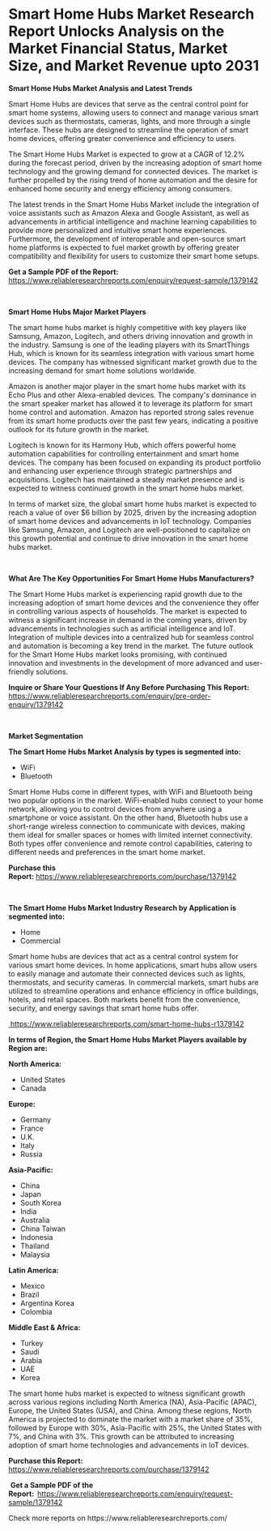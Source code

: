 <p><h1>Smart Home Hubs Market Research Report Unlocks Analysis on the Market Financial Status, Market Size, and Market Revenue upto 2031</h1></p><p><strong>Smart Home Hubs Market Analysis and Latest Trends</strong></p>
<p><p>Smart Home Hubs are devices that serve as the central control point for smart home systems, allowing users to connect and manage various smart devices such as thermostats, cameras, lights, and more through a single interface. These hubs are designed to streamline the operation of smart home devices, offering greater convenience and efficiency to users.</p><p>The Smart Home Hubs Market is expected to grow at a CAGR of 12.2% during the forecast period, driven by the increasing adoption of smart home technology and the growing demand for connected devices. The market is further propelled by the rising trend of home automation and the desire for enhanced home security and energy efficiency among consumers.</p><p>The latest trends in the Smart Home Hubs Market include the integration of voice assistants such as Amazon Alexa and Google Assistant, as well as advancements in artificial intelligence and machine learning capabilities to provide more personalized and intuitive smart home experiences. Furthermore, the development of interoperable and open-source smart home platforms is expected to fuel market growth by offering greater compatibility and flexibility for users to customize their smart home setups.</p></p>
<p><strong>Get a Sample PDF of the Report:&nbsp;</strong> <a href="https://www.reliableresearchreports.com/enquiry/request-sample/1379142">https://www.reliableresearchreports.com/enquiry/request-sample/1379142</a></p>
<p>&nbsp;</p>
<p><strong>Smart Home Hubs Major Market Players</strong></p>
<p><p>The smart home hubs market is highly competitive with key players like Samsung, Amazon, Logitech, and others driving innovation and growth in the industry. Samsung is one of the leading players with its SmartThings Hub, which is known for its seamless integration with various smart home devices. The company has witnessed significant market growth due to the increasing demand for smart home solutions worldwide. </p><p>Amazon is another major player in the smart home hubs market with its Echo Plus and other Alexa-enabled devices. The company's dominance in the smart speaker market has allowed it to leverage its platform for smart home control and automation. Amazon has reported strong sales revenue from its smart home products over the past few years, indicating a positive outlook for its future growth in the market.</p><p>Logitech is known for its Harmony Hub, which offers powerful home automation capabilities for controlling entertainment and smart home devices. The company has been focused on expanding its product portfolio and enhancing user experience through strategic partnerships and acquisitions. Logitech has maintained a steady market presence and is expected to witness continued growth in the smart home hubs market.</p><p>In terms of market size, the global smart home hubs market is expected to reach a value of over $6 billion by 2025, driven by the increasing adoption of smart home devices and advancements in IoT technology. Companies like Samsung, Amazon, and Logitech are well-positioned to capitalize on this growth potential and continue to drive innovation in the smart home hubs market.</p></p>
<p>&nbsp;</p>
<p><strong>What Are The Key Opportunities For Smart Home Hubs Manufacturers?</strong></p>
<p><p>The Smart Home Hubs market is experiencing rapid growth due to the increasing adoption of smart home devices and the convenience they offer in controlling various aspects of households. The market is expected to witness a significant increase in demand in the coming years, driven by advancements in technologies such as artificial intelligence and IoT. Integration of multiple devices into a centralized hub for seamless control and automation is becoming a key trend in the market. The future outlook for the Smart Home Hubs market looks promising, with continued innovation and investments in the development of more advanced and user-friendly solutions.</p></p>
<p><strong>Inquire or Share Your Questions If Any Before Purchasing This Report:</strong> <a href="https://www.reliableresearchreports.com/enquiry/pre-order-enquiry/1379142">https://www.reliableresearchreports.com/enquiry/pre-order-enquiry/1379142</a></p>
<p>&nbsp;</p>
<p><strong>Market Segmentation</strong></p>
<p><strong>The Smart Home Hubs Market Analysis by types is segmented into:</strong></p>
<p><ul><li>WiFi</li><li>Bluetooth</li></ul></p>
<p><p>Smart Home Hubs come in different types, with WiFi and Bluetooth being two popular options in the market. WiFi-enabled hubs connect to your home network, allowing you to control devices from anywhere using a smartphone or voice assistant. On the other hand, Bluetooth hubs use a short-range wireless connection to communicate with devices, making them ideal for smaller spaces or homes with limited internet connectivity. Both types offer convenience and remote control capabilities, catering to different needs and preferences in the smart home market.</p></p>
<p><strong>Purchase this Report:&nbsp;</strong><a href="https://www.reliableresearchreports.com/purchase/1379142">https://www.reliableresearchreports.com/purchase/1379142</a></p>
<p>&nbsp;</p>
<p><strong>The Smart Home Hubs Market Industry Research by Application is segmented into:</strong></p>
<p><ul><li>Home</li><li>Commercial</li></ul></p>
<p><p>Smart home hubs are devices that act as a central control system for various smart home devices. In home applications, smart hubs allow users to easily manage and automate their connected devices such as lights, thermostats, and security cameras. In commercial markets, smart hubs are utilized to streamline operations and enhance efficiency in office buildings, hotels, and retail spaces. Both markets benefit from the convenience, security, and energy savings that smart home hubs offer.</p></p>
<p><a href="https://www.reliableresearchreports.com/smart-home-hubs-r1379142">&nbsp;https://www.reliableresearchreports.com/smart-home-hubs-r1379142</a></p>
<p><strong>In terms of Region, the Smart Home Hubs Market Players available by Region are:</strong></p>
<p>
    <p> <strong> North America: </strong>
        <ul>
            <li>United States</li>
            <li>Canada</li>
        </ul>
        </p> 
    <p> <strong> Europe: </strong>
        <ul>
            <li>Germany</li>
            <li>France</li>
            <li>U.K.</li>
            <li>Italy</li>
            <li>Russia</li>
        </ul>
        </p> 
    <p> <strong> Asia-Pacific: </strong>
        <ul>
            <li>China</li>
            <li>Japan</li>
            <li>South Korea</li>
            <li>India</li>
            <li>Australia</li>
            <li>China Taiwan</li>
            <li>Indonesia</li>
            <li>Thailand</li>
            <li>Malaysia</li>
        </ul>
        </p> 
    <p> <strong> Latin America: </strong>
        <ul>
            <li>Mexico</li>
            <li>Brazil</li>
            <li>Argentina Korea</li>
            <li>Colombia</li>
        </ul>
        </p> 
    <p> <strong> Middle East & Africa: </strong>
        <ul>
            <li>Turkey</li>
            <li>Saudi</li>
            <li>Arabia</li>
            <li>UAE</li>
            <li>Korea</li>
        </ul>
    </p>
    </p>
<p><p>The smart home hubs market is expected to witness significant growth across various regions including North America (NA), Asia-Pacific (APAC), Europe, the United States (USA), and China. Among these regions, North America is projected to dominate the market with a market share of 35%, followed by Europe with 30%, Asia-Pacific with 25%, the United States with 7%, and China with 3%. This growth can be attributed to increasing adoption of smart home technologies and advancements in IoT devices.</p></p>
<p><strong>Purchase this Report: </strong><a href="https://www.reliableresearchreports.com/purchase/1379142">https://www.reliableresearchreports.com/purchase/1379142</a></p>
<p>&nbsp;<strong>Get a Sample PDF of the Report:&nbsp;&nbsp;</strong><a href="https://www.reliableresearchreports.com/enquiry/request-sample/1379142">https://www.reliableresearchreports.com/enquiry/request-sample/1379142</a></p>
<p><strong></strong></p>
<p>Check more reports on https://www.reliableresearchreports.com/</p>